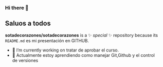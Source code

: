 
### Hi there 👋
Saluos  a todos       
---
**sotadecorazones/sotadecorazones** is a ✨ _special_ ✨ repository because its `README.md` es mi presentación en GITHUB.   
- 🔭 I’m currently working on  tratar de aprobar el curso.
- 🌱 Actualmente estoy aprendiendo como manejar Git,Github y el control de versiones


